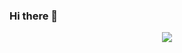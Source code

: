 ### Hi there 👋

<div align=center>
 <a href="https://solved.ac/kys1124/">
  <img src="http://mazassumnida.wtf/api/v2/generate_badge?boj=kys1124">
 <a/>
</div>


<!--
**kys1124/kys1124** is a ✨ _special_ ✨ repository because its `README.md` (this file) appears on your GitHub profile.



Here are some ideas to get you started:

- 🔭 I’m currently working on ...
- 🌱 I’m currently learning ...
- 👯 I’m looking to collaborate on ...
- 🤔 I’m looking for help with ...
- 💬 Ask me about ...
- 📫 How to reach me: ...
- 😄 Pronouns: ...
- ⚡ Fun fact: ...
-->
